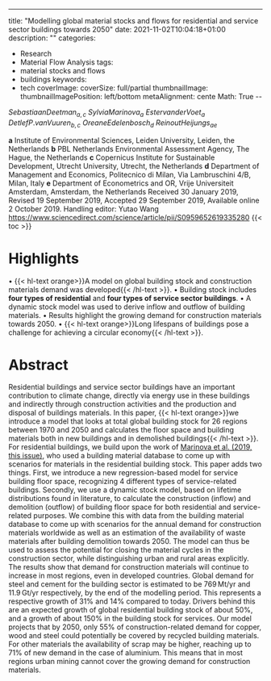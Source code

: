 ---
title: "Modelling global material stocks and flows for residential and service sector buildings towards 2050"
date: 2021-11-02T10:04:18+01:00
description: ""
categories:
- Research
- Material Flow Analysis
tags:
- material stocks and flows
- buildings
keywords:
- tech
coverImage:
coverSize: full/partial
thumbnailImage:
thumbnailImagePosition: left/bottom
metaAlignment: cente
Math: True
--
<!--more-->
$Sebastiaan Deetman_{a,c}$ $Sylvia Marinova_{a}$ $Estervan der Voet_{a}$ $Detlef P.van Vuuren_{b,c}$ $Oreane Edelenbosch_{d}$ $Reinout Heijungs_{ae}$

**a** Institute of Environmental Sciences, Leiden University, Leiden, the Netherlands
**b** PBL Netherlands Environmental Assessment Agency, The Hague, the Netherlands
**c** Copernicus Institute for Sustainable Development, Utrecht University, Utrecht, the Netherlands
**d** Department of Management and Economics, Politecnico di Milan, Via Lambruschini 4/B, Milan, Italy
**e** Department of Econometrics and OR, Vrije Universiteit Amsterdam, Amsterdam, the Netherlands
Received 30 January 2019, Revised 19 September 2019, Accepted 29 September 2019, Available online 2 October 2019.
Handling editor: Yutao Wang
https://www.sciencedirect.com/science/article/pii/S0959652619335280
{{< toc >}}

# Highlights
• {{< hl-text orange>}}A model on global building stock and construction materials demand was developed{{< /hl-text >}}.
• Building stock includes **four types of residential** and **four types of service sector buildings**.
• A dynamic stock model was used to derive inflow and outflow of building materials.
• Results highlight the growing demand for construction materials towards 2050.
• {{< hl-text orange>}}Long lifespans of buildings pose a challenge for achieving a circular economy{{< /hl-text >}}.

# Abstract

Residential buildings and service sector buildings have an important contribution to climate change, directly via energy use in these buildings and indirectly through construction activities and the production and disposal of buildings materials. In this paper, {{< hl-text orange>}}we introduce a model that looks at total global building stock for 26 regions between 1970 and 2050 and calculates the floor space and building materials both in new buildings and in demolished buildings{{< /hl-text >}}. For residential buildings, we build upon the work of [Marinova et al. (2019, this issue)](), who used a building material database to come up with scenarios for materials in the residential building stock. This paper adds two things. First, we introduce a new regression-based model for service building floor space, recognizing 4 different types of service-related buildings. Secondly, we use a dynamic stock model, based on lifetime distributions found in literature, to calculate the construction (inflow) and demolition (outflow) of building floor space for both residential and service-related purposes. We combine this with data from the building material database to come up with scenarios for the annual demand for construction materials worldwide as well as an estimation of the availability of waste materials after building demolition towards 2050. The model can thus be used to assess the potential for closing the material cycles in the construction sector, while distinguishing urban and rural areas explicitly. The results show that demand for construction materials will continue to increase in most regions, even in developed countries. Global demand for steel and cement for the building sector is estimated to be 769 Mt/yr and 11.9 Gt/yr respectively, by the end of the modelling period. This represents a respective growth of 31% and 14% compared to today. Drivers behind this are an expected growth of global residential building stock of about 50%, and a growth of about 150% in the building stock for services. Our model projects that by 2050, only 55% of construction-related demand for copper, wood and steel could potentially be covered by recycled building materials. For other materials the availability of scrap may be higher, reaching up to 71% of new demand in the case of aluminium. This means that in most regions urban mining cannot cover the growing demand for construction materials.
